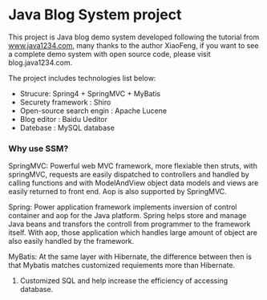 # Java Blog System project

This project is Java blog demo system developed following the tutorial from www.java1234.com, many thanks to the author XiaoFeng, if you want to see a complete demo system with open source code, please visit blog.java1234.com.

The project includes technologies list below:
*  Strucure: Spring4 + SpringMVC + MyBatis
*  Securety framework : Shiro 
*  Open-source search engin : Apache Lucene
*  Blog editor : Baidu Ueditor
*  Datebase : MySQL database

### Why use SSM?
SpringMVC:
Powerful web MVC framework, more flexiable then struts, with springMVC, requests are easily dispatched to controllers and handled by calling functions and with ModelAndView object data models and views are easily returned to front end. Aop is also supported by SpringMVC.

Spring:
Power application framework implements inversion of control container and aop for the Java platform. Spring helps store and manage Java beans and transfors the controll from programmer to the framework itself. With aop, those application which handles large amount of object are also easily handled by the framework.

MyBatis:
At the same layer with Hibernate, the difference between then is that Mybatis matches customized requiements more than Hibernate. 
1. Customized SQL and help increase the efficiency of accessing database.


